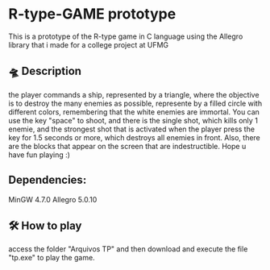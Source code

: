 # R-type-GAME prototype
This is a prototype of the R-type game in C language using the Allegro library that i made for a college project at UFMG

## 🛸 Description 
the player commands a ship, represented by a triangle, where the objective is to destroy the many enemies as possible, represente by a filled circle with different colors, remembering that the white enemies are immortal. You can use the key "space" to shoot, and there is the single shot, which kills only 1 enemie, and the strongest shot that is activated when the player press the key for 1.5 seconds or more, which destroys all enemies in front. Also, there are the blocks that appear on the screen that are indestructible. Hope u have fun playing :)

## Dependencies:
MinGW 4.7.0
Allegro 5.0.10

## 🛠️ How to play
access the folder "Arquivos TP" and then download and execute the file "tp.exe" to play the game.

